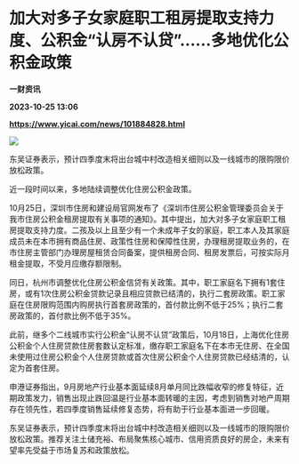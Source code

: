 # 加大对多子女家庭职工租房提取支持力度、公积金“认房不认贷”……多地优化公积金政策
**一财资讯**

**2023-10-25 13:06**

**https://www.yicai.com/news/101884828.html**

![](https://imgcdn.yicai.com/uppics/slides/2023/10/1127d36c5a7533cdd2dcbaff75fd82cd.jpg)

东吴证券表示，预计四季度末将出台城中村改造相关细则以及一线城市的限购限价放松政策。

近一段时间以来，多地陆续调整优化住房公积金政策。  
  
10月25日，深圳市住房和建设局官网发布了《深圳市住房公积金管理委员会关于我市住房公积金租房提取有关事项的通知》。其中提出，加大对多子女家庭职工租房提取支持力度。二孩及以上且至少有一个未成年子女的家庭，职工本人及其家庭成员未在本市拥有商品住房、政策性住房和保障性住房，办理租房提取业务的，在市住房主管部门办理房屋租赁合同备案，提供租房合同、租房发票后，可按实际月租金提取，不受月应缴存额限制。  
  
同日，杭州市调整优化住房公积金信贷有关政策。其中，职工家庭名下拥有1套住房，或有1次住房公积金贷款记录且相应贷款已结清的，执行二套房政策。职工家庭在住房限购范围内购房执行首套房政策的，首付款比例不低于25%；执行二套房政策的，首付款比例不低于35%。  
  
此前，继多个二线城市实行公积金“认房不认贷”政策后，10月18日，上海优化住房公积金个人住房贷款住房套数认定标准，缴存职工家庭名下在本市无住房、在全国未使用过住房公积金个人住房贷款或首次住房公积金个人住房贷款已经结清的，认定为首套住房。  
  
申港证券指出，9月房地产行业基本面延续8月单月同比跌幅收窄的修复特征，近期政策发力，销售出现止跌回温是行业基本面转暖的主因，考虑到销售对地产周期存在领先性，若四季度销售延续修复态势，将有助于行业基本面进一步回暖。  
  
东吴证券表示，预计四季度末将出台城中村改造相关细则以及一线城市的限购限价放松政策。推荐关注土储充裕、布局聚焦核心城市、信用资质良好的房企，未来有望率先受益于市场复苏和政策放松。